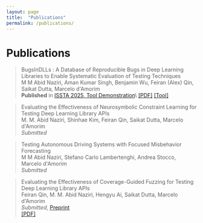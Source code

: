 ```yaml
---
layout: page
title:  "Publications"
permalink: /publications/
---
```


<h1>Publications</h1>
 
 > BugsInDLLs : A Database of Reproducible Bugs in Deep Learning Libraries to Enable Systematic Evaluation of Testing Techniques\
  M M Abid Naziri, Aman Kumar Singh, Benjamin Wu, Feiran (Alex) Qin, Saikat Dutta, Marcelo d'Amorim\
  **Published** in [ISSTA 2025, Tool Demonstration](https://conf.researchr.org/track/issta-2025/issta-2025-tool-demonstrations?)\
  [[PDF]](https://dl.acm.org/doi/pdf/10.1145/3713081.3731739) [[Tool]](https://github.com/ncsu-swat/bugsindlls)

 > Evaluating the Effectiveness of Neurosymbolic Constraint Learning for Testing Deep Learning Library APIs\
  M. M. Abid Naziri, Shinhae Kim, Feiran Qin, Saikat Dutta, Marcelo d'Amorim\
  _Submitted_
 <!-- Submitted to [ICSE 2026](https://conf.researchr.org/home/icse-2026) -->

 > Testing Autonomous Driving Systems with Focused Misbehavior Forecasting\
  M M Abid Naziri, Stefano Carlo Lambertenghi, Andrea Stocco, Marcelo d'Amorim\
  _Submitted_
 <!-- Submitted to [ICSE 2026](https://conf.researchr.org/home/icse-2026) -->
 
 > Evaluating the Effectiveness of Coverage-Guided Fuzzing for Testing Deep Learning Library APIs\
 Feiran Qin, M. M. Abid Naziri, Hengyu Ai, Saikat Dutta, Marcelo d'Amorim\
 _Submitted_, [Preprint](https://arxiv.org/abs/2509.14626)\
 [[PDF]](https://arxiv.org/pdf/2509.14626)
 <!-- Submitted to [FSE 2026](https://conf.researchr.org/home/fse-2026) -->